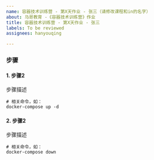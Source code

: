 ```yaml
---
name: 容器技术训练营 - 第X天作业 - 张三（请修改课程和in的名字）
about: 马哥教育 -《容器技术训练营》作业
title: 容器技术训练营 - 第X天作业 - 张三
labels: To be reviewed
assignees: hanyouqing

---
```


### 步骤

#### 1. 步骤2
步骤描述
```
# 相关命令，如：
docker-compose up -d
```

#### 2. 步骤2
步骤描述
```
# 相关命令，如：
docker-compose down
```

<!--请复制步骤，填写步骤，直至作业完成为止-->
